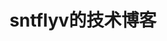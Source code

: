---
layout: home

title: sntflyv的技术博客
titleTemplate: 分享日常学习到的新技术

hero:
  name: sntflyv的技术博客
  text: 记录自己的学习过程
  tagline: 
  actions:
    - theme: brand
      text: Get Started
      link: /t/
    - theme: alt
      text: View on GitHub
      link: https://github.com/deliangyang/sntflyv.github.io

features:
  - title: 编程技术
    details: 语言大杂烩，喜欢折腾各种语法糖
  - title: 读书
    details: 读后感
  - title: 收藏大拿技术博客
    details: 提问的智慧
  - title: 工作、学习、生活平衡
    details: 羽毛球，编程
---